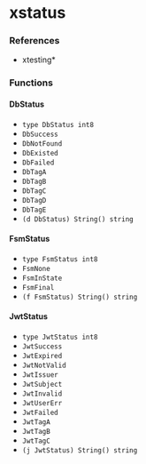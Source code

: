 # xstatus

### References

+ xtesting*

### Functions

#### DbStatus

+ `type DbStatus int8`
+ `DbSuccess`
+ `DbNotFound`
+ `DbExisted`
+ `DbFailed`
+ `DbTagA`
+ `DbTagB`
+ `DbTagC`
+ `DbTagD`
+ `DbTagE`
+ `(d DbStatus) String() string`

#### FsmStatus

+ `type FsmStatus int8`
+ `FsmNone`
+ `FsmInState`
+ `FsmFinal`
+ `(f FsmStatus) String() string`

#### JwtStatus

+ `type JwtStatus int8`
+ `JwtSuccess`
+ `JwtExpired`
+ `JwtNotValid`
+ `JwtIssuer`
+ `JwtSubject`
+ `JwtInvalid`
+ `JwtUserErr`
+ `JwtFailed`
+ `JwtTagA`
+ `JwtTagB`
+ `JwtTagC`
+ `(j JwtStatus) String() string`

